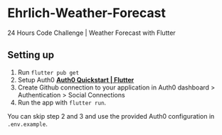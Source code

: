 # Ehrlich-Weather-Forecast
24 Hours Code Challenge | Weather Forecast with Flutter

## Setting up
1. Run ```flutter pub get```
2. Setup Auth0 **[Auth0 Quickstart | Flutter](https://auth0.com/docs/quickstart/native/flutter)**
3. Create Github connection to your application in Auth0 dashboard > Authentication > Social Connections
4. Run the app with ```flutter run```.

You can skip step 2 and 3 and use the provided Auth0 configuration in ```.env.example```.
